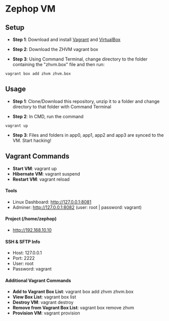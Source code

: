 Zephop VM
==============

## Setup
* **Step 1**: Download and install [Vagrant](https://www.vagrantup.com/downloads.html) and [VirtualBox](https://www.virtualbox.org/wiki/Downloads)

* **Step 2**: Download the ZHVM vagrant box

* **Step 3**: Using Command Terminal, change directory to the folder containing the "zhvm.box" file and then run:
```
vagrant box add zhvm zhvm.box  
```

## Usage
* **Step 1**: Clone/Download this repository, unzip it to a folder and change directory to that folder with Command Terminal

* **Step 2**: In CMD, run the command
```
vagrant up 
```
* **Step 3**: Files and folders in app0, app1, app2 and app3 are synced to the VM. Start hacking!


## Vagrant Commands
* **Start VM**: vagrant up
* **Hibernate VM**: vagrant suspend
* **Restart VM**: vagrant reload

#### Tools
* Linux Dashboard: http://127.0.0.1:8081
* Adminer: http://127.0.0.1:8082   (user: root | password: vagrant)

#### Project (/home/zephop)
* http://192.168.10.10

#### SSH & SFTP Info
* Host: 127.0.0.1
* Port: 2222
* User: root
* Password: vagrant

#### Additional Vagrant Commands
* **Add to Vagrant Box List**: vagrant box add zhvm zhvm.box
* **View Box List**: vagrant box list
* **Destroy VM**: vagrant destroy
* **Remove from Vagrant Box List**: vagrant box remove zhvm
* **Provision VM**: vagrant provision
